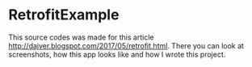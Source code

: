 # RetrofitExample

This source codes was made for this article http://dajver.blogspot.com/2017/05/retrofit.html. There you can look at screenshots, how this app looks like and how I wrote this project.
